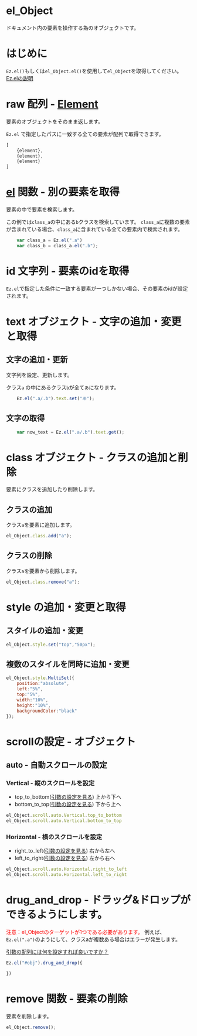 # el_Object
ドキュメント内の要素を操作する為のオブジェクトです。

# はじめに
``Ez.el()``もしくは``el_Object.el()``を使用して``el_Object``を取得してください。[Ez.elの説明](./el.md)

# raw 配列 - [Element](https://developer.mozilla.org/ja/docs/Web/API/Element)
要素のオブジェクトをそのまま返します。

``Ez.el`` で指定したパスに一致する全ての要素が配列で取得できます。

```javascript
[
    {element},
    {element},
    {element}
]
```


# [el](./el.md) 関数 - 別の要素を取得
要素の中で要素を検索します。

この例では``class_a``の中にある``b``クラスを検索しています。
``class_a``に複数の要素が含まれている場合、``class_a``に含まれている全ての要素内で検索されます。
```javascript
    var class_a = Ez.el(".a")
    var class_b = class_a.el(".b");
```

# id 文字列 - 要素のidを取得
``Ez.el``で指定した条件に一致する要素が一つしかない場合、その要素のidが設定されます。


# text オブジェクト - 文字の追加・変更と取得

## 文字の追加・更新
文字列を設定、更新します。

クラス``a`` の中にあるクラス``b``が全て``あ``になります。
```javascript
    Ez.el(".a/.b").text.set("あ");
```

## 文字の取得
```javascript
    var now_text = Ez.el(".a/.b").text.get();
```

# class オブジェクト - クラスの追加と削除
要素にクラスを追加したり削除します。
## クラスの追加
クラス``a``を要素に追加します。
```javascript
el_Object.class.add("a");
```
## クラスの削除
クラス``a``を要素から削除します。
```javascript
el_Object.class.remove("a");
```

# style の追加・変更と取得
## スタイルの追加・変更
```javascript
el_Object.style.set("top","50px");
```

## 複数のスタイルを同時に追加・変更
```javascript
el_Object.style.MultiSet({
    position:"absolute",
    left:"5%",
    top:"5%",
    width:"10%",
    height:"10%",
    backgroundColor:"black"
});
```

# scrollの設定 - オブジェクト

## auto - 自動スクロールの設定

### Vertical - 縦のスクロールを設定

 - top_to_bottom([引数の設定を見る](./scroll/auto.md)) 上から下へ 
 - bottom_to_top([引数の設定を見る](./scroll/auto.md)) 下から上へ

```javascript
el_Object.scroll.auto.Vertical.top_to_bottom
el_Object.scroll.auto.Vertical.bottom_to_top
 ```

### Horizontal - 横のスクロールを設定

 - right_to_left([引数の設定を見る](./scroll/auto.md)) 右から左へ 
 - left_to_right([引数の設定を見る](./scroll/auto.md)) 左から右へ

 ```javascript
el_Object.scroll.auto.Horizontal.right_to_left
el_Object.scroll.auto.Horizontal.left_to_right
 ```

# drug_and_drop - ドラッグ&ドロップができるようにします。
<span style="color:red;">注意：el_Objectのターゲットが1つである必要があります。</span>
例えば、``Ez.el(".a")``のようにして、クラスaが複数ある場合はエラーが発生します。

[引数の配列には何を設定すれば良いですか？](./drug_and_drop/input_object.md)

```javascript
Ez.el("#obj").drug_and_drop({

})
```

# remove 関数 - 要素の削除
要素を削除します。
```javascript
el_Object.remove();
```




